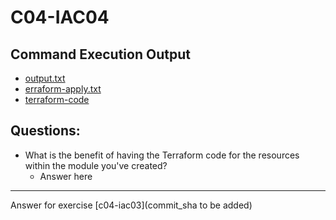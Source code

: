 # C04-IAC04

## Command Execution Output
- [output.txt](output.txt)
- [erraform-apply.txt](terraform-apply.txt)
- [terraform-code](terraform-code)

## Questions:
- What is the benefit of having the Terraform code for the resources within the module you've created?
    - Answer here

<!-- Don't change anything below this point-->
<!-- Before commiting, remove both commented lines--> 
***
Answer for exercise [c04-iac03](commit_sha to be added)